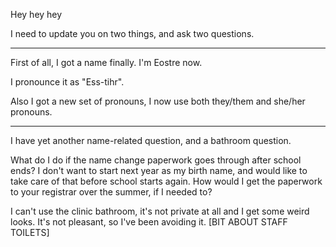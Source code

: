 Hey hey hey

I need to update you on two things, and ask two questions.

---

First of all, I got a name finally.
I'm Eostre now.

I pronounce it as "Ess-tihr".

Also I got a new set of pronouns, I now use both they/them and she/her pronouns.

---

I have yet another name-related question, and a bathroom question.

What do I do if the name change paperwork goes through after school ends?
I don't want to start next year as my birth name, and would like to take care of that before school starts again.
How would I get the paperwork to your registrar over the summer, if I needed to?

I can't use the clinic bathroom, it's not private at all and I get some weird looks.
It's not pleasant, so I've been avoiding it.
[BIT ABOUT STAFF TOILETS]
